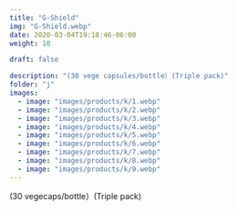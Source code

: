 ```yaml
---
title: "G-Shield"
img: "G-Shield.webp"
date: 2020-03-04T19:18:46-06:00
weight: 10

draft: false

description: "(30 vege capsules/bottle）(Triple pack)"
folder: "j"
images:
  - image: "images/products/k/1.webp"
  - image: "images/products/k/2.webp"
  - image: "images/products/k/3.webp"
  - image: "images/products/k/4.webp"
  - image: "images/products/k/5.webp"
  - image: "images/products/k/6.webp"
  - image: "images/products/k/7.webp"
  - image: "images/products/k/8.webp"
  - image: "images/products/k/9.webp"
---
```


(30 vegecaps/bottle）(Triple pack)
